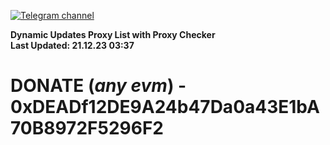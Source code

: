 [![Telegram channel](https://img.shields.io/endpoint?url=https://runkit.io/damiankrawczyk/telegram-badge/branches/master?url=https://t.me/n4z4v0d)](https://t.me/n4z4v0d) 

**Dynamic Updates Proxy List with Proxy Checker**  
**Last Updated: 21.12.23 03:37**

# DONATE (_any evm_) - 0xDEADf12DE9A24b47Da0a43E1bA70B8972F5296F2
